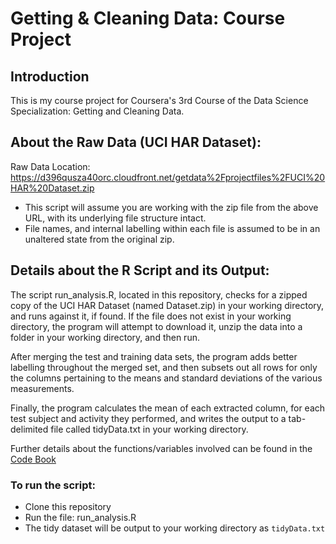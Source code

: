 Getting & Cleaning Data: Course Project
=========================================

Introduction
------------
This is my course project for Coursera's 3rd Course of the Data Science Specialization: Getting and Cleaning Data.


About the Raw Data (UCI HAR Dataset):
-------------------------------------
Raw Data Location: https://d396qusza40orc.cloudfront.net/getdata%2Fprojectfiles%2FUCI%20HAR%20Dataset.zip 

* This script will assume you are working with the zip file from the above URL, with its underlying file structure intact.
* File names, and internal labelling within each file is assumed to be in an unaltered state from the original zip.


Details about the R Script and its Output:
------------------------------------------
The script run_analysis.R, located in this repository, checks for a zipped copy of the UCI HAR Dataset (named Dataset.zip) in your working directory, and runs against it, if found.  If the file does not exist in your working directory, the program will attempt to download it, unzip the data into a folder in your working directory, and then run.

After merging the test and training data sets, the program adds better labelling throughout the merged set, and then subsets out all rows for only the columns pertaining to the means and standard deviations of the various measurements.

Finally, the program calculates the mean of each extracted column, for each test subject and activity they performed, and writes the output to a tab-delimited file called tidyData.txt in your working directory.

Further details about the functions/variables involved can be found in the [Code Book](https://github.com/djmcqueen/Getting_and_Cleaning_Data/blob/master/CodeBook.md)


### To run the script:

- Clone this repository
- Run the file: run_analysis.R 
- The tidy dataset will be output to your working directory as `tidyData.txt`
